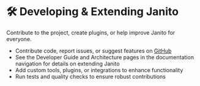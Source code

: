 # 🛠️ Developing & Extending Janito

Contribute to the project, create plugins, or help improve Janito for everyone.

- Contribute code, report issues, or suggest features on [GitHub](https://github.com/joaompinto/janito)
- See the Developer Guide and Architecture pages in the documentation navigation for details on extending Janito
- Add custom tools, plugins, or integrations to enhance functionality
- Run tests and quality checks to ensure robust contributions
